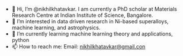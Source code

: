 - 👋 Hi, I’m @nikhilkhatavkar. I am currently a PhD scholar at Materials Research Centre at Indian Institute of Science, Bangalore.
- 👀 I’m interested in data driven research in Ni-based superalloys, machine learning, and astrophysics.
- 🌱 I’m currently learning machine learning theory and applications, python
- 📫 How to reach me: Email: nikhilkhatavkar@gmail.con

<!---
nikhilkhatavkar/nikhilkhatavkar is a ✨ special ✨ repository because its `README.md` (this file) appears on your GitHub profile.
You can click the Preview link to take a look at your changes.
--->
